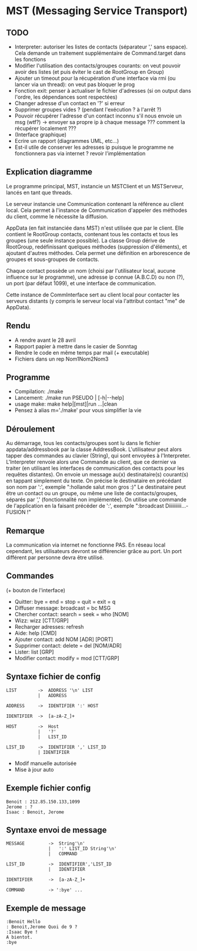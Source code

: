 MST (Messaging Service Transport)
=================================

TODO
----
 * Interpreter: autoriser les listes de contacts (séparateur ',' sans espace). Cela demande un traitement supplémentaire de Command.target dans les fonctions
 * Modifier l'utilisation des contacts/groupes courants: on veut pouvoir avoir des listes (et puis éviter le cast de RootGroup en Group)
 * Ajouter un timeout pour la récupération d'une interface via rmi (ou lancer via un thread): on veut pas bloquer le prog
 * Fonction exit: penser à actualiser le fichier d'adresses (si on output dans l'ordre, les dépendances sont respectées) 
 * Changer adresse d'un contact en '?' si erreur
 * Supprimer groupes vides ? (pendant l'exécution ? à l'arrêt ?)
 * Pouvoir récupérer l'adresse d'un contact inconnu s'il nous envoie un msg (wtf?) -> envoyer sa propre ip à chaque message ??? comment la récupérer localement ???
 * (Interface graphique)
 * Ecrire un rapport (diagrammes UML, etc...)
 * Est-il utile de conserver les adresses ip puisque le programme ne fonctionnera pas via internet ? revoir l'implémentation


Explication diagramme
---------------------
Le programme principal, MST, instancie un MSTClient et un MSTServeur, lancés en tant que threads.

Le serveur instancie une Communication contenant la référence au client local.
Cela permet à l'instance de Communication d'appeler des méthodes du client, comme le nécessite la diffusion.

AppData (en fait instanciée dans MST) n'est utilisée que par le client.
Elle contient le RootGroup contacts, contenant tous les contacts et tous les groupes (une seule instance possible).
La classe Group dérive de RootGroup, redéfinissant quelques méthodes (suppression d'éléments), et ajoutant d'autres méthodes. Cela permet une définition en arborescence de groupes et sous-groupes de contacts.

Chaque contact possède un nom (choisi par l'utilisateur local, aucune influence sur le programme),
une adresse ip connue (A.B.C.D) ou non (?), un port (par défaut 1099), et une interface de communication.

Cette instance de CommInterface sert au client local pour contacter les serveurs distants
(y compris le serveur local via l'attribut contact "me" de AppData).


Rendu
-----
 * A rendre avant le 28 avril
 * Rapport papier à mettre dans le casier de Sonntag
 * Rendre le code en même temps par mail (+ executable)
 * Fichiers dans un rep Nom1Nom2Nom3
 

Programme
---------
 * Compilation: ./make
 * Lancement: ./make run PSEUDO | [-h|--help]
 * usage make: make help|[mst]|run ...|clean
 * Pensez à alias m='./make' pour vous simplifier la vie
 
 
Déroulement
-----------
Au démarrage, tous les contacts/groupes sont lu dans le fichier appdata/addressbook par la classe AddressBook.
L'utilisateur peut alors tapper des commandes au clavier (String), qui sont envoyées
à l'Interpreter. L'Interpreter renvoie alors une Commande au client, que ce dernier va traiter
(en utilisant les interfaces de communication des contacts pour les requêtes distantes).
On envoie un message au(x) destinataire(s) courant(s) en tappant simplement du texte.
On précise le destinataire en précédant son nom par ':', exemple ":hollande salut mon gros :)"
Le destinataire peut être un contact ou un groupe, ou même une liste de contacts/groupes, séparés par ',' (fonctionnalité non implémentée).
On utilise une commande de l'application en la faisant précéder de ':', exemple ":broadcast Diiiiiiiiii...-FUSION !"


Remarque
--------
La communication via internet ne fonctionne PAS.
En réseau local cependant, les utilisateurs devront se différencier grâce au port.
Un port différent par personne devra être utilisé.


Commandes
---------
(+ bouton de l'interface)

 * Quitter:				bye = end = stop = quit = exit = q
 * Diffuser message:	broadcast = bc MSG
 * Chercher contact:	search = seek = who [NOM]
 * Wizz:				wizz [CTT/GRP]
 * Recharger adresses:	refresh
 * Aide:				help [CMD]
 * Ajouter contact:		add NOM [ADR] [PORT]
 * Supprimer contact:	delete = del [NOM/ADR]
 * Lister:				list [GRP]
 * Modifier contact:	modify = mod [CTT/GRP]


Syntaxe fichier de config
-------------------------
	LIST		->	ADDRESS '\n' LIST
				|	ADDRESS

	ADDRESS		->	IDENTIFIER ':' HOST

	IDENTIFIER	->	[a-zA-Z_]+

	HOST		->	Host
				|	'?'
				|	LIST_ID
				
	LIST_ID		->	IDENTIFIER ',' LIST_ID
				| IDENTIFIER

 * Modif manuelle autorisée
 * Mise à jour auto


Exemple fichier config
----------------------
	Benoit : 212.85.150.133,1099
	Jerome : ?
	Isaac : Benoit, Jerome


Syntaxe envoi de message
------------------------
	MESSAGE			->	String'\n'
					|	':' LIST_ID String'\n'
					|	COMMAND
					
	LIST_ID			->	IDENTIFIER','LIST_ID
					|	IDENTIFIER
					
	IDENTIFIER		->	[a-zA-Z_]+

	COMMAND			-> ':bye' ...


Exemple de message
------------------
	:Benoit Hello
	: Benoit,Jerome Quoi de 9 ?
	:Isaac Bye !
	A bientot.
	:bye

